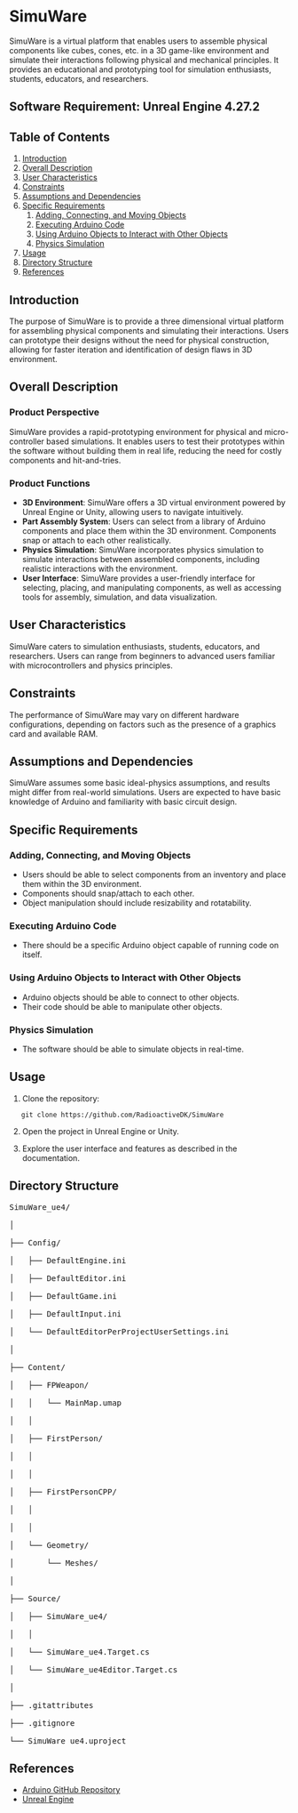 # SimuWare

SimuWare is a virtual platform that enables users to assemble physical components like cubes, cones, etc. in a 3D game-like environment and simulate their interactions following physical and mechanical principles. It provides an educational and prototyping tool for simulation enthusiasts, students, educators, and researchers.

## Software Requirement: Unreal Engine 4.27.2
## Table of Contents
1. [Introduction](#introduction)
2. [Overall Description](#overall-description)
3. [User Characteristics](#user-characteristics)
4. [Constraints](#constraints)
5. [Assumptions and Dependencies](#assumptions-and-dependencies)
6. [Specific Requirements](#specific-requirements)
    1. [Adding, Connecting, and Moving Objects](#adding-connecting-and-moving-objects)
    2. [Executing Arduino Code](#executing-arduino-code)
    3. [Using Arduino Objects to Interact with Other Objects](#using-arduino-objects-to-interact-with-other-objects)
    4. [Physics Simulation](#physics-simulation)
7. [Usage](#usage)
8. [Directory Structure](#directory-structure)
9. [References](#references)

## Introduction

The purpose of SimuWare is to provide a three dimensional virtual platform for assembling physical components and simulating their interactions. Users can prototype their designs without the need for physical construction, allowing for faster iteration and identification of design flaws in 3D environment.

## Overall Description

### Product Perspective

SimuWare provides a rapid-prototyping environment for physical and micro-controller based simulations. It enables users to test their prototypes within the software without building them in real life, reducing the need for costly components and hit-and-tries.

### Product Functions

- **3D Environment**: SimuWare offers a 3D virtual environment powered by Unreal Engine or Unity, allowing users to navigate intuitively.
- **Part Assembly System**: Users can select from a library of Arduino components and place them within the 3D environment. Components snap or attach to each other realistically.
- **Physics Simulation**: SimuWare incorporates physics simulation to simulate interactions between assembled components, including realistic interactions with the environment.
- **User Interface**: SimuWare provides a user-friendly interface for selecting, placing, and manipulating components, as well as accessing tools for assembly, simulation, and data visualization.

## User Characteristics

SimuWare caters to simulation enthusiasts, students, educators, and researchers. Users can range from beginners to advanced users familiar with microcontrollers and physics principles.

## Constraints

The performance of SimuWare may vary on different hardware configurations, depending on factors such as the presence of a graphics card and available RAM.

## Assumptions and Dependencies

SimuWare assumes some basic ideal-physics assumptions, and results might differ from real-world simulations. Users are expected to have basic knowledge of Arduino and familiarity with basic circuit design.

## Specific Requirements

### Adding, Connecting, and Moving Objects

- Users should be able to select components from an inventory and place them within the 3D environment.
- Components should snap/attach to each other.
- Object manipulation should include resizability and rotatability.


### Executing Arduino Code

- There should be a specific Arduino object capable of running code on itself.

### Using Arduino Objects to Interact with Other Objects

- Arduino objects should be able to connect to other objects.
- Their code should be able to manipulate other objects.

### Physics Simulation

- The software should be able to simulate objects in real-time.

## Usage
 1. Clone the repository: 
```
   git clone https://github.com/RadioactiveDK/SimuWare

```
2. Open the project in Unreal Engine or Unity.

3. Explore the user interface and features as described in the documentation.

## Directory Structure

<pre>
SimuWare_ue4/<br>
│<br>
├── Config/<br>
│   ├── DefaultEngine.ini<br>
│   ├── DefaultEditor.ini<br>
│   ├── DefaultGame.ini<br>
│   ├── DefaultInput.ini<br>
│   └── DefaultEditorPerProjectUserSettings.ini<br>
│<br>
├── Content/<br>
│   ├── FPWeapon/<br>
│   │   └── MainMap.umap<br>
│   │<br>
│   ├── FirstPerson/<br>
│   │<br>
│   │<br>
│   ├── FirstPersonCPP/<br>
│   │<br>
│   │<br>
│   └── Geometry/<br>
│       └── Meshes/<br>
│<br>
├── Source/<br>
│   ├── SimuWare_ue4/<br>
│   │<br>
│   └── SimuWare_ue4.Target.cs<br>
│   └── SimuWare_ue4Editor.Target.cs<br>
│<br>
├── .gitattributes<br>
├── .gitignore<br>
└── SimuWare_ue4.uproject
</pre>

## References

- [Arduino GitHub Repository](https://github.com/arduino)
- [Unreal Engine](https://www.unrealengine.com/en-US)

